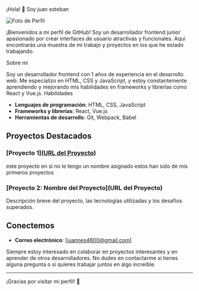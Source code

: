 ¡Hola! 👋 Soy juan esteban

![Foto de Perfil](URL_IMAGEN)

¡Bienvenidos a mi perfil de GitHub! Soy un desarrollador frontend junior apasionado por crear interfaces de usuario atractivas y funcionales. Aquí encontrarás una muestra de mi trabajo y proyectos en los que he estado trabajando.

Sobre mí

Soy un desarrollador frontend con 1 años de experiencia en el desarrollo web. Me especializo en HTML, CSS y JavaScript, y estoy constantemente aprendiendo y mejorando mis habilidades en frameworks y librerías como React y Vue.js.
Habilidades

- **Lenguajes de programación**: HTML, CSS, JavaScript
- **Frameworks y librerías**: React, Vue.js
- **Herramientas de desarrollo**: Git, Webpack, Babel


## Proyectos Destacados

### [Proyecto 1]([URL del Proyecto](https://github.com/juanes779/mis-trabajos-))
este proyecto en si no le tengo un nombre asignado estos han sido de mis primeros proyectos 

### [Proyecto 2: Nombre del Proyecto](URL del Proyecto)
Descripción breve del proyecto, las tecnologías utilizadas y los desafíos superados.

## Conectemos

- **Correo electrónico**: [juannes4600@gmail.com]

Siempre estoy interesado en colaborar en proyectos interesantes y en aprender de otros desarrolladores. No dudes en contactarme si tienes alguna pregunta o si quieres trabajar juntos en algo increíble.

---

¡Gracias por visitar mi perfil! 🌟


